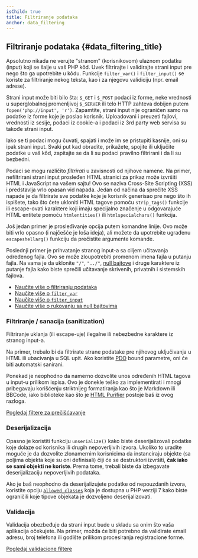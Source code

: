 ```yaml
---
isChild: true
title: Filtriranje podataka
anchor: data_filtering
---
```


## Filtriranje podataka {#data_filtering_title}

Apsolutno nikada ne verujte "stranom" (korisnikovom) ulaznom podatku (input) koji se šalje u vaš PHP kôd. Uvek filtrirajte i validirajte
strani input pre nego što ga upotrebite u kôdu. Funkcije `filter_var()` i `filter_input()` se koriste za filtriranje
nekog teksta, kao i za njegovu validiciju (npr. email adrese).

Strani input može biti bilo šta: `$_GET` i `$_POST` podaci iz forme, neke vrednosti u superglobalnoj promenljivoj
`$_SERVER` ili telo HTTP zahteva dobijen putem `fopen('php://input', 'r')`. Zapamtite, strani input nije ograničen
samo na podatke iz forme koje je poslao korisnik. Uploadovani i preuzeti fajlovi, vrednosti iz sesije, podaci iz cookie-a
i podaci iz 3rd party web servisa su takođe strani input.

Iako se ti podaci mogu čuvati, spajati i može im se pristupiti kasnije, oni su ipak strani input. Svaki put
kad obradite, prikažete, spojite ili uključite podatke u vaš kôd, zapitajte se da li su podaci pravilno filtrirani i da
li su bezbedni.

Podaci se mogu različito _filtrirati_ u zavisnosti od njihove namene. Na primer, nefiltrirani strani input prosleđen
HTML stranici za prikaz može izvršiti HTML i JavaScript na vašem sajtu! Ovo se naziva Cross-Site Scripting (XSS) i predstavlja
vrlo opasan vid napada. Jedan od načina da sprečite XSS napade je da filtrirate sve podatke koje je korisnik generisao pre
nego što ih ispišete, tako što ćete ukloniti HTML tagove pomoću `strip_tags()` funkcije ili escape-ovati karaktere koji imaju
specijalno značenje u odgovarajuće HTML entitete pomoću `htmlentities()` ili `htmlspecialchars()` funkcija.

Još jedan primer je prosleđivanje opcija putem komandne linije. Ovo može biti vrlo opasno (i najčešće je
loša ideja), ali možete da upotrebite ugrađenu `escapeshellarg()` funkciju da prečistite argumente komande.

Poslednji primer je prihvatanje stranog input-a sa ciljem učitavanja određenog fajla. Ovo se može
zloupotrebiti promenom imena fajla u putanju fajla. Na vama je da uklonite `"/"`, `"../"`, [null bajtove][6]
i druge karaktere iz putanje fajla kako biste sprečili učitavanje skrivenih, privatnih i sistemskih fajlova.

* [Naučite više o filtriranju podataka][1]
* [Naučite više o `filter_var`][4]
* [Naučite više o `filter_input`][5]
* [Naučite više o rukovanju sa null bajtovima][6]

### Filtriranje / sanacija (sanitization)

Filtriranje uklanja (ili escape-uje) ilegalne ili nebezbedne karaktere iz stranog input-a.

Na primer, trebalo bi da filtrirate strane podatake pre njihovog uključivanja u HTML ili ubacivanja u SQL
upit. Ako koristite [PDO](#databases) bound parametre, oni će biti automatski sanirani.

Ponekad je neophodno da namerno dozvolite unos određenih HTML tagova u input-u prilikom ispisa. Ovo je donekle
teško za implementirati i mnogi pribegavaju korišćenju striktnijeg formatiranja kao što je Markdown ili BBCode,
iako biblioteke kao što je [HTML Purifier][html-purifier] postoje baš iz ovog razloga.

[Pogledaj filtere za prečišćavanje][2]

### Deserijalizacija

Opasno je koristiti funkciju `unserialize()` kako biste deserijalizovali podatke koje dolaze od korisnika ili drugih
nepoverljivih izvora. Ukoliko to uradite moguće je da dozvolite zlonamernim korisnicima da instanciraju objekte (sa poljima objekta koje su oni definisali)
čiji će se destruktori izvršiti, **čak iako se sami objekti ne koriste**. Prema tome, trebali biste da izbegavate deserijalizaciju
nepoverljivih podataka.

Ako je baš neophodno da deserijalizujete podatke od nepouzdanih izvora, koristite opciju [`allowed_classes`][unserialize]
koja je dostupna u PHP verziji 7 kako biste ograničili koje tipove objekata je dozvoljeno deserijalizovati.

### Validacija

Validacija obezbeđuje da strani input bude u skladu sa onim što vaša aplikacija očekujete. Na primer, možda će
biti potrebno da validirate email adresu, broj telefona ili godište prilikom procesiranja registracione forme.

[Pogledaj validacione filtere][3]

[1]: http://php.net/book.filter
[2]: http://php.net/filter.filters.sanitize
[3]: http://php.net/filter.filters.validate
[4]: http://php.net/function.filter-var
[5]: http://php.net/function.filter-input
[6]: http://php.net/security.filesystem.nullbytes
[html-purifier]: http://htmlpurifier.org/
[unserialize]: https://secure.php.net/manual/en/function.unserialize.php
